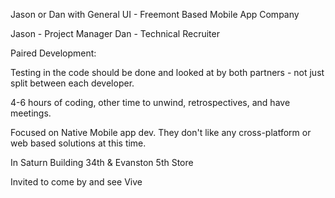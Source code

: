 Jason or Dan with General UI - Freemont Based Mobile App Company

Jason - Project Manager
Dan - Technical Recruiter

Paired Development:

Testing in the code should be done and looked at by both partners - not just split between each developer.

4-6 hours of coding, other time to unwind, retrospectives, and have meetings.

Focused on Native Mobile app dev. They don't like any cross-platform or web based solutions at this time.

In Saturn Building
34th & Evanston
5th Store

Invited to come by and see Vive
